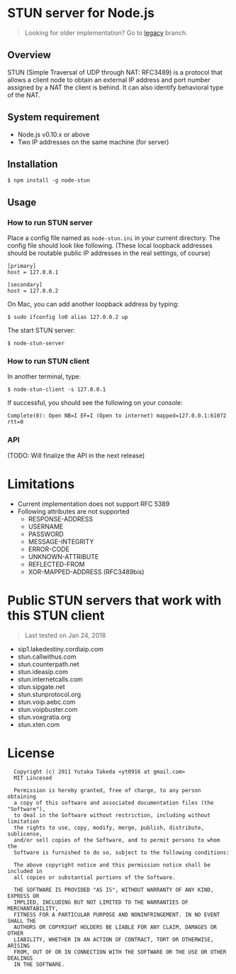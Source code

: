 # STUN server for Node.js

> Looking for older implementation? Go to [legacy](https://github.com/enobufs/stun/tree/legacy) branch.

## Overview
STUN (Simple Traversal of UDP through NAT: RFC3489) is a protocol that allows a
client node to obtain an external IP address and port number assigned by a NAT
the client is behind. It can also identify behavioral type of the NAT.

## System requirement
* Node.js v0.10.x or above
* Two IP addresses on the same machine (for server)

## Installation
```
$ npm install -g node-stun
```

## Usage
### How to run STUN server
Place a config file named as `node-stun.ini` in your current directory.
The config file should look like following. (These local loopback addresses
should be routable public IP addresses in the real settings, of course)

```
[primary]
host = 127.0.0.1

[secondary]
host = 127.0.0.2
```

On Mac, you can add another loopback address by typing:

```
$ sudo ifconfig lo0 alias 127.0.0.2 up
```

The start STUN server:

```
$ node-stun-server
```


### How to run STUN client

In another terminal, type:

```
$ node-stun-client -s 127.0.0.1
```

If successful, you should see the following on your console:
```
Complete(0): Open NB=I EF=I (Open to internet) mapped=127.0.0.1:61072 rtt=0
```

### API
(TODO: Will finalize the API in the next release)


# Limitations
* Current implementation does not support RFC 5389
* Following attributes are not supported
   * RESPONSE-ADDRESS
   * USERNAME
   * PASSWORD
   * MESSAGE-INTEGRITY
   * ERROR-CODE
   * UNKNOWN-ATTRIBUTE
   * REFLECTED-FROM
   * XOR-MAPPED-ADDRESS (RFC3489bis)

# Public STUN servers that work with this STUN client
> Last tested on Jan 24, 2018

* sip1.lakedestiny.cordiaip.com
* stun.callwithus.com
* stun.counterpath.net
* stun.ideasip.com
* stun.internetcalls.com
* stun.sipgate.net
* stun.stunprotocol.org
* stun.voip.aebc.com
* stun.voipbuster.com
* stun.voxgratia.org
* stun.xten.com


# License

```
  Copyright (c) 2011 Yutaka Takeda <yt0916 at gmail.com>
  MIT Lincesed
 
  Permission is hereby granted, free of charge, to any person obtaining
  a copy of this software and associated documentation files (the "Software"),
  to deal in the Software without restriction, including without limitation
  the rights to use, copy, modify, merge, publish, distribute, sublicense,
  and/or sell copies of the Software, and to permit persons to whom the
  Software is furnished to do so, subject to the following conditions:
 
  The above copyright notice and this permission notice shall be included in
  all copies or substantial portions of the Software.

  THE SOFTWARE IS PROVIDED "AS IS", WITHOUT WARRANTY OF ANY KIND, EXPRESS OR
  IMPLIED, INCLUDING BUT NOT LIMITED TO THE WARRANTIES OF MERCHANTABILITY,
  FITNESS FOR A PARTICULAR PURPOSE AND NONINFRINGEMENT. IN NO EVENT SHALL THE
  AUTHORS OR COPYRIGHT HOLDERS BE LIABLE FOR ANY CLAIM, DAMAGES OR OTHER
  LIABILITY, WHETHER IN AN ACTION OF CONTRACT, TORT OR OTHERWISE, ARISING
  FROM, OUT OF OR IN CONNECTION WITH THE SOFTWARE OR THE USE OR OTHER DEALINGS
  IN THE SOFTWARE.
```


